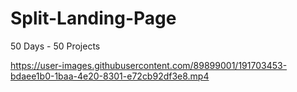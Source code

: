 # Split-Landing-Page
50 Days - 50 Projects




https://user-images.githubusercontent.com/89899001/191703453-bdaee1b0-1baa-4e20-8301-e72cb92df3e8.mp4

